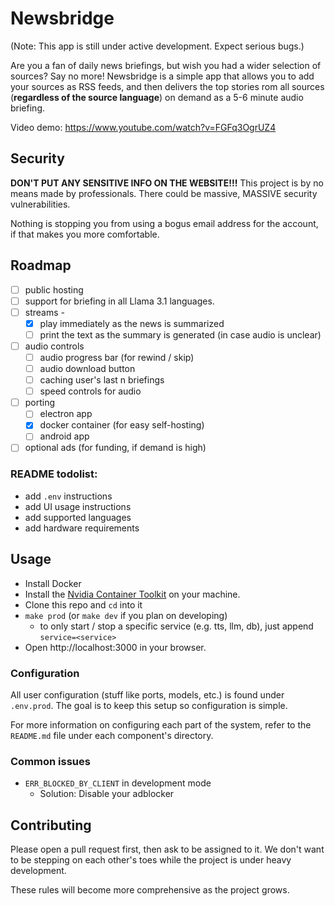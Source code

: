 # Newsbridge
(Note: This app is still under active development. Expect serious bugs.)

Are you a fan of daily news briefings, but wish you had a wider selection of
sources? Say no more! Newsbridge is a simple app that allows you to add your
sources as RSS feeds, and then delivers the top stories rom all sources 
(**regardless of the source language**) on demand as a 5-6 minute audio 
briefing.

Video demo: https://www.youtube.com/watch?v=FGFq3OgrUZ4

## Security
**DON'T PUT ANY SENSITIVE INFO ON THE WEBSITE!!!** This project is by no means
made by professionals. There could be massive, MASSIVE security vulnerabilities.

Nothing is stopping you from using a bogus email address for the account, if 
that makes you more comfortable.

## Roadmap
- [ ] public hosting
- [ ] support for briefing in all Llama 3.1 languages.
- [ ] streams - 
  - [x] play immediately as the news is summarized
  - [ ] print the text as the summary is generated (in case audio is unclear)
- [ ] audio controls
  - [ ] audio progress bar (for rewind / skip)
  - [ ] audio download button
  - [ ] caching user's last n briefings
  - [ ] speed controls for audio
- [ ] porting
  - [ ] electron app
  - [x] docker container (for easy self-hosting)
  - [ ] android app
- [ ] optional ads (for funding, if demand is high)

### README todolist:
- add `.env` instructions
- add UI usage instructions
- add supported languages
- add hardware requirements

## Usage
- Install Docker
- Install the [Nvidia Container Toolkit](https://docs.nvidia.com/datacenter/cloud-native/container-toolkit/latest/install-guide.html) on your machine.
- Clone this repo and `cd` into it
- `make prod` (or `make dev` if you plan on developing)
  - to only start / stop a specific service (e.g. tts, llm, db), just append `service=<service>`
- Open http://localhost:3000 in your browser.

### Configuration
All user configuration (stuff like ports, models, etc.) is found under `.env.prod`. The goal is to keep this setup so configuration is simple.

For more information on configuring each part of the system, refer to the `README.md` file under each component's directory.

### Common issues
- `ERR_BLOCKED_BY_CLIENT` in development mode
  - Solution: Disable your adblocker

## Contributing
Please open a pull request first, then ask to be assigned to it. We don't want
to be stepping on each other's toes while the project is under heavy 
development.

These rules will become more comprehensive as the project grows.
